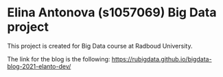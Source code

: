 # Elina Antonova (s1057069) Big Data project

This project is created for Big Data course at Radboud University. 

The link for the blog is the following: https://rubigdata.github.io/bigdata-blog-2021-elanto-dev/

[cheat]:        https://github.com/adam-p/markdown-here/wiki/Markdown-Here-Cheatsheet   "Markdown cheatsheet"
